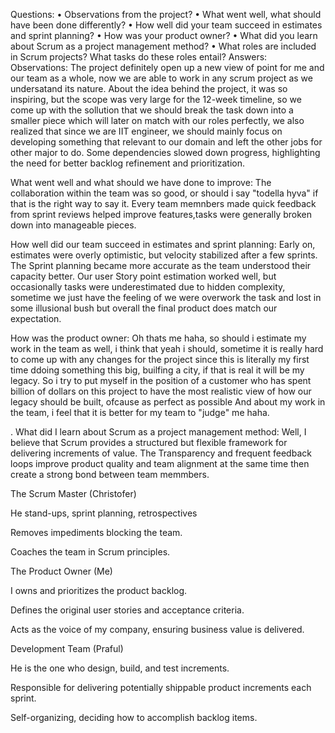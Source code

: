 Questions:
• Observations from the project?
• What went well, what should have been done differently?
• How well did your team succeed in estimates and sprint planning?
• How was your product owner?
• What did you learn about Scrum as a project management method?
• What roles are included in Scrum projects? What tasks do these roles entail?
Answers: 
Observations: 
The project definitely open up a new view of point for me and our team as a whole, now we are able to work in any scrum project as we undersatand its nature. About the idea behind the project, it was so inspiring, but the scope was very large for the 12-week timeline, so we come up with the sollution that we should break the task down into a smaller piece which will later on match with our roles perfectly, we also realized that since we are IIT engineer, we should mainly focus on developing something that relevant to our domain and left the other jobs for other major to do. Some dependencies slowed down progress, highlighting the need for better backlog refinement and prioritization. 

What went well and what should we have done to improve: 
The collaboration within the team was so good, or should i say "todella hyva" if that is the right way to say it. Every team memnbers made quick feedback from sprint reviews helped improve features,tasks were generally broken down into manageable pieces.

How well did our team succeed in estimates and sprint planning: 
Early on, estimates were overly optimistic, but velocity stabilized after a few sprints. The Sprint planning became more accurate as the team understood their capacity better. Our user Story point estimation worked well, but occasionally tasks were underestimated due to hidden complexity, sometime we just have the feeling of we were overwork the task and lost in some illusional bush but overall the final product does match our expectation. 

How was the product owner: 
Oh thats me haha, so should i estimate my work in the team as well, i think that yeah i should, sometime it is really hard to come up with any changes for the project since this is literally my first time ddoing something this big, builfing a city, if that is real it will be my legacy. So i try to put myself in the position of a customer who has spent billion of dollars on this project to have the most realistic view of how our legacy should be built, ofcause as perfect as possible 
And about my work in the team, i feel that it is better for my team to "judge" me haha. 

. What did I learn about Scrum as a project management method: 
Well, I believe that Scrum provides a structured but flexible framework for delivering increments of value. The Transparency and frequent feedback loops improve product quality and team alignment at the same time then create a strong bond between team memmbers.


The Scrum Master (Christofer) 

He stand-ups, sprint planning, retrospectives

Removes impediments blocking the team.

Coaches the team in Scrum principles.

The Product Owner (Me) 

I owns and prioritizes the product backlog.

Defines the original user stories and acceptance criteria.

Acts as the voice of my company, ensuring business value is delivered.

Development Team (Praful)

He is the one who design, build, and test increments.

Responsible for delivering potentially shippable product increments each sprint.

Self-organizing, deciding how to accomplish backlog items.








